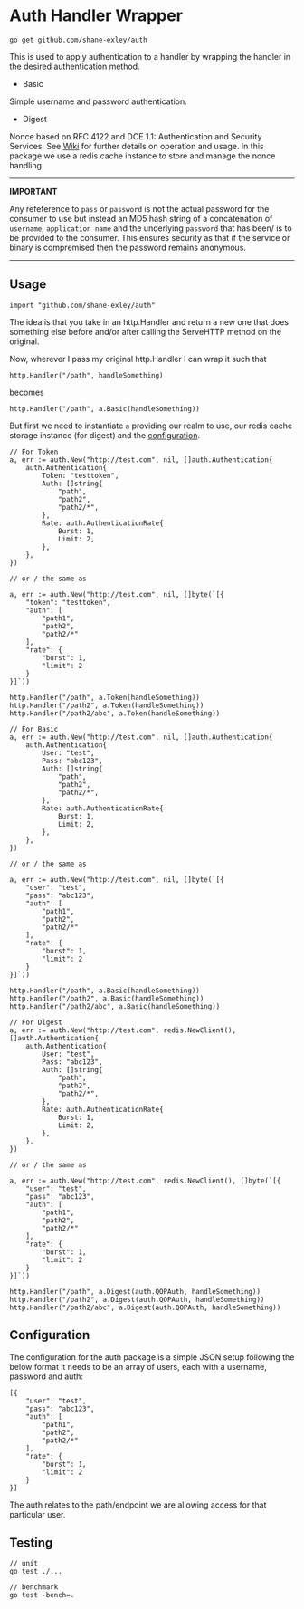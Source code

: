 # Auth Handler Wrapper

`go get github.com/shane-exley/auth`

This is used to apply authentication to a handler by wrapping the handler in the desired authentication method.

- Basic

Simple username and password authentication.

- Digest

Nonce based on RFC 4122 and DCE 1.1: Authentication and Security Services. See [Wiki](https://en.wikipedia.org/wiki/Digest_access_authentication) for further details on operation and usage. In this package we use a redis cache instance to store and manage the nonce handling.

---
**IMPORTANT**

Any refeference to `pass` or `password` is not the actual password for the consumer to use but instead an MD5 hash string of a concatenation of `username`, `application name` and the underlying `password` that has been/ is to be provided to the consumer. This ensures security as that if the service or binary is compremised then the password remains anonymous.

---

## Usage

```
import "github.com/shane-exley/auth"
```

The idea is that you take in an http.Handler and return a new one that does something else before and/or after calling the ServeHTTP method on the original.

Now, wherever I pass my original http.Handler I can wrap it such that

```
http.Handler("/path", handleSomething)
```

becomes

```
http.Handler("/path", a.Basic(handleSomething))
```

But first we need to instantiate `a` providing our realm to use, our redis cache storage instance (for digest) and the [configuration](#Configuration).

```
// For Token
a, err := auth.New("http://test.com", nil, []auth.Authentication{
    auth.Authentication{
        Token: "testtoken",
        Auth: []string{
            "path",
            "path2",
            "path2/*",
        },
        Rate: auth.AuthenticationRate{
            Burst: 1,
            Limit: 2,
        },
    },
})

// or / the same as

a, err := auth.New("http://test.com", nil, []byte(`[{
    "token": "testtoken",
    "auth": [
        "path1",
        "path2",
        "path2/*"
    ],
    "rate": {
        "burst": 1,
        "limit": 2
    }
}]`))

http.Handler("/path", a.Token(handleSomething))
http.Handler("/path2", a.Token(handleSomething))
http.Handler("/path2/abc", a.Token(handleSomething))

// For Basic
a, err := auth.New("http://test.com", nil, []auth.Authentication{
    auth.Authentication{
        User: "test",
        Pass: "abc123",
        Auth: []string{
            "path",
            "path2",
            "path2/*",
        },
        Rate: auth.AuthenticationRate{
            Burst: 1,
            Limit: 2,
        },
    },
})

// or / the same as

a, err := auth.New("http://test.com", nil, []byte(`[{
    "user": "test",
    "pass": "abc123",
    "auth": [
        "path1",
        "path2",
        "path2/*"
    ],
    "rate": {
        "burst": 1,
        "limit": 2
    }
}]`))

http.Handler("/path", a.Basic(handleSomething))
http.Handler("/path2", a.Basic(handleSomething))
http.Handler("/path2/abc", a.Basic(handleSomething))

// For Digest
a, err := auth.New("http://test.com", redis.NewClient(), []auth.Authentication{
    auth.Authentication{
        User: "test",
        Pass: "abc123",
        Auth: []string{
            "path",
            "path2",
            "path2/*",
        },
        Rate: auth.AuthenticationRate{
            Burst: 1,
            Limit: 2,
        },
    },
})

// or / the same as

a, err := auth.New("http://test.com", redis.NewClient(), []byte(`[{
    "user": "test",
    "pass": "abc123",
    "auth": [
        "path1",
        "path2",
        "path2/*"
    ],
    "rate": {
        "burst": 1,
        "limit": 2
    }
}]`))

http.Handler("/path", a.Digest(auth.QOPAuth, handleSomething))
http.Handler("/path2", a.Digest(auth.QOPAuth, handleSomething))
http.Handler("/path2/abc", a.Digest(auth.QOPAuth, handleSomething))
```

## Configuration

The configuration for the auth package is a simple JSON setup following the below format it needs to be an array of users, each with a username, password and auth:

```
[{
    "user": "test",
    "pass": "abc123",
    "auth": [
        "path1",
        "path2",
        "path2/*"
    ],
    "rate": {
        "burst": 1,
        "limit": 2
    }
}]
```

The auth relates to the path/endpoint we are allowing access for that particular user.

## Testing

```
// unit
go test ./...

```

```
// benchmark
go test -bench=.
```
